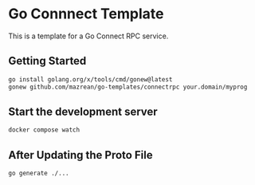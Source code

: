 # Go Connnect Template

This is a template for a Go Connect RPC service.

## Getting Started
```bash
go install golang.org/x/tools/cmd/gonew@latest
gonew github.com/mazrean/go-templates/connectrpc your.domain/myprog
```

## Start the development server
```bash
docker compose watch
```

## After Updating the Proto File
```bash
go generate ./...
```
